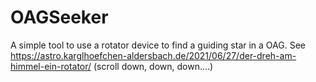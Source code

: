 # OAGSeeker
A simple tool to use a rotator device to find a guiding star in a OAG.
See https://astro.karglhoefchen-aldersbach.de/2021/06/27/der-dreh-am-himmel-ein-rotator/ (scroll down, down, down....)

